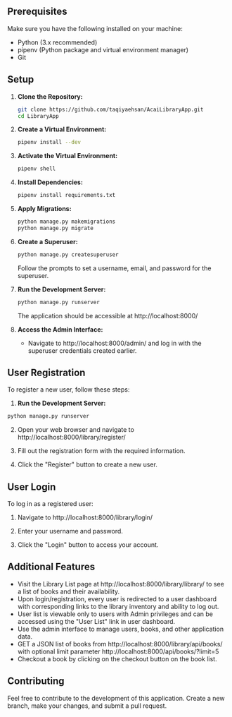 ## Prerequisites

Make sure you have the following installed on your machine:

- Python (3.x recommended)
- pipenv (Python package and virtual environment manager)
- Git

## Setup

1. **Clone the Repository:**

   ```bash
   git clone https://github.com/taqiyaehsan/AcaiLibraryApp.git
   cd LibraryApp
   ```
2. **Create a Virtual Environment:**

   ```bash 
   pipenv install --dev
   ```

3. **Activate the Virtual Environment:**

     ```bash
     pipenv shell
     ```

4. **Install Dependencies:**

   ```bash
   pipenv install requirements.txt
   ```

5. **Apply Migrations:**

   ```bash
   python manage.py makemigrations
   python manage.py migrate
   ```

6. **Create a Superuser:**

   ```bash
   python manage.py createsuperuser
   ```

   Follow the prompts to set a username, email, and password for the superuser.

7. **Run the Development Server:**

   ```bash
   python manage.py runserver
   ```

   The application should be accessible at http://localhost:8000/

8. **Access the Admin Interface:**

   - Navigate to http://localhost:8000/admin/ and log in with the superuser credentials created earlier.


## User Registration

To register a new user, follow these steps:

1. **Run the Development Server:**

``` bash
python manage.py runserver
```

2. Open your web browser and navigate to http://localhost:8000/library/register/ 

3. Fill out the registration form with the required information.

4. Click the "Register" button to create a new user.


## User Login

To log in as a registered user:

1. Navigate to http://localhost:8000/library/login/

2. Enter your username and password.

3. Click the "Login" button to access your account.
   

## Additional Features

- Visit the Library List page at http://localhost:8000/library/library/ to see a list of books and their availability.
- Upon login/registration, every user is redirected to a user dashboard with corresponding links to the library inventory and ability to log out.
- User list is viewable only to users with Admin privileges and can be accessed using the "User List" link in user dashboard.
- Use the admin interface to manage users, books, and other application data.
- GET a JSON list of books from http://localhost:8000/library/api/books/ with optional limit parameter http://localhost:8000/api/books/?limit=5 
- Checkout a book by clicking on the checkout button on the book list.

## Contributing

Feel free to contribute to the development of this application. Create a new branch, make your changes, and submit a pull request.
